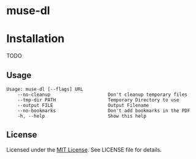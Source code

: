 # muse-dl

# Installation

TODO

## Usage

```
Usage: muse-dl [--flags] URL
    --no-cleanup                     Don't cleanup temporary files
    --tmp-dir PATH                   Temporary Directory to use
    --output FILE                    Output Filename
    --no-bookmarks                   Don't add bookmarks in the PDF
    -h, --help                       Show this help
```

## License

Licensed under the [MIT License](https://nemo.mit-license.org/). See LICENSE file for details.